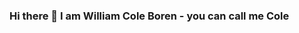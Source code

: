 ### Hi there 👋 I am William Cole Boren - you can call me Cole

<!--
**williycole/williycole** is a ✨ _special_ ✨ repository because its `README.md` (this file) appears on your GitHub profile.

- 👷🏻 I'm currently working as a backend developer but I am a JS and Frontend Junkie at ❤️. 
- 🌱 I’m currently learning more about Redux, Gatsby, Svelte, and growing my Springboot skills 
- 📫 How to reach me: ![linkedin](https://img.shields.io/badge/linkedin-0A66C2?style=for-the-badge&logo=LinkedIn&logoColor=blue)]
- ⚡ Fun fact: I have many hobbies, skateboarding(20+years), playing the banjo, hiking, flyfishing, mech keyboards, powerlifting, hunting, and bjj, to name a few 😅. 
-->
